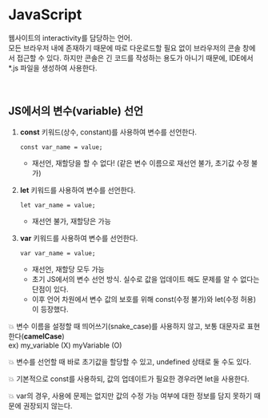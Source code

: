 # JavaScript
웹사이트의 interactivity를 담당하는 언어. <br/>
모든 브라우저 내에 존재하기 때문에 따로 다운로드할 필요 없이 브라우저의 콘솔 창에서 접근할 수 있다.
하지만 콘솔은 긴 코드를 작성하는 용도가 아니기 때문에, IDE에서 *.js 파일을 생성하여 사용한다.

<br/>

## JS에서의 변수(variable) 선언

1. **const** 키워드(상수, constant)를 사용하여 변수를 선언한다.

      ```const var_name = value;```

    - 재선언, 재할당을 할 수 없다! (같은 변수 이름으로 재선언 불가, 초기값 수정 불가)

2. **let** 키워드를 사용하여 변수를 선언한다.

    ```let var_name = value;```

    - 재선언 불가, 재할당은 가능

3. **var** 키워드를 사용하여 변수를 선언한다.

    ```var var_name = value;```

    - 재선언, 재할당 모두 가능
    - 초기 JS에서의 변수 선언 방식. 실수로 값을 업데이트 해도 문제를 알 수 없다는 단점이 있다.
    - 이후 언어 차원에서 변수 값의 보호를 위해 const(수정 불가)와 let(수정 허용)이 등장했다.

💥 변수 이름을 설정할 때 띄어쓰기(snake_case)를 사용하지 않고, 보통 대문자로 표현한다(**camelCase**)  
    ex) my_variable (X) myVariable (O)

💥 변수를 선언할 때 바로 초기값을 할당할 수 있고, undefined 상태로 둘 수도 있다.

💥 기본적으로 const를 사용하되, 값의 업데이트가 필요한 경우라면 let을 사용한다.

💥 var의 경우, 사용에 문제는 없지만 값의 수정 가능 여부에 대한 정보를 담지 못하기 때문에 권장되지 않는다.
